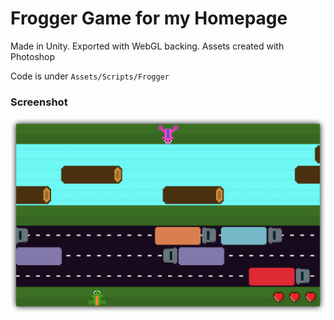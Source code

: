 # Frogger Game for my Homepage

Made in Unity. Exported with WebGL backing. Assets created with Photoshop   

Code is under `Assets/Scripts/Frogger`

### Screenshot

![Screenshot](screenshot.png)
